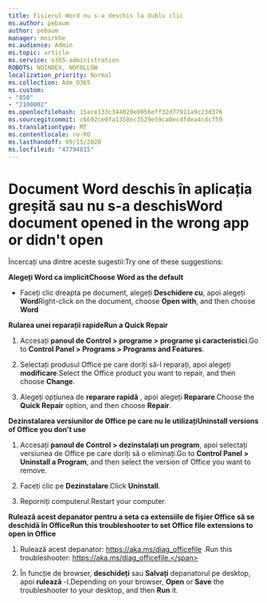 ```yaml
---
title: Fișierul Word nu s-a deschis la dublu clic
ms.author: pebaum
author: pebaum
manager: mnirkhe
ms.audience: Admin
ms.topic: article
ms.service: o365-administration
ROBOTS: NOINDEX, NOFOLLOW
localization_priority: Normal
ms.collection: Adm_O365
ms.custom:
- "850"
- "2100002"
ms.openlocfilehash: 15ace133c344020e0056eff32d77911a9c23d376
ms.sourcegitcommit: c6692ce0fa1358ec3529e59ca0ecdfdea4cdc759
ms.translationtype: MT
ms.contentlocale: ro-RO
ms.lasthandoff: 09/15/2020
ms.locfileid: "47794815"
---
```

# <a name="word-document-opened-in-the-wrong-app-or-didnt-open"></a><span data-ttu-id="cca45-102">Document Word deschis în aplicația greșită sau nu s-a deschis</span><span class="sxs-lookup"><span data-stu-id="cca45-102">Word document opened in the wrong app or didn't open</span></span>

<span data-ttu-id="cca45-103">Încercați una dintre aceste sugestii:</span><span class="sxs-lookup"><span data-stu-id="cca45-103">Try one of these suggestions:</span></span>

<span data-ttu-id="cca45-104">**Alegeți Word ca implicit**</span><span class="sxs-lookup"><span data-stu-id="cca45-104">**Choose Word as the default**</span></span>

- <span data-ttu-id="cca45-105">Faceți clic dreapta pe document, alegeți **Deschidere cu**, apoi alegeți **Word**</span><span class="sxs-lookup"><span data-stu-id="cca45-105">Right-click on the document, choose **Open with**, and then choose **Word**</span></span>

<span data-ttu-id="cca45-106">**Rularea unei reparații rapide**</span><span class="sxs-lookup"><span data-stu-id="cca45-106">**Run a Quick Repair**</span></span>

1. <span data-ttu-id="cca45-107">Accesați **panoul de Control > programe > programe și caracteristici**.</span><span class="sxs-lookup"><span data-stu-id="cca45-107">Go to **Control Panel > Programs > Programs and Features**.</span></span>

2. <span data-ttu-id="cca45-108">Selectați produsul Office pe care doriți să-l reparați, apoi alegeți **modificare**.</span><span class="sxs-lookup"><span data-stu-id="cca45-108">Select the Office product you want to repair, and then choose **Change**.</span></span>

3. <span data-ttu-id="cca45-109">Alegeți opțiunea de **reparare rapidă** , apoi alegeți **Reparare**.</span><span class="sxs-lookup"><span data-stu-id="cca45-109">Choose the **Quick Repair** option, and then choose **Repair**.</span></span>

<span data-ttu-id="cca45-110">**Dezinstalarea versiunilor de Office pe care nu le utilizați**</span><span class="sxs-lookup"><span data-stu-id="cca45-110">**Uninstall versions of Office you don't use**</span></span>

1. <span data-ttu-id="cca45-111">Accesați **panoul de Control > dezinstalați un program**, apoi selectați versiunea de Office pe care doriți să o eliminați.</span><span class="sxs-lookup"><span data-stu-id="cca45-111">Go to **Control Panel > Uninstall a Program**, and then select the version of Office you want to remove.</span></span>

2. <span data-ttu-id="cca45-112">Faceți clic pe **Dezinstalare**.</span><span class="sxs-lookup"><span data-stu-id="cca45-112">Click **Uninstall**.</span></span>

3. <span data-ttu-id="cca45-113">Reporniți computerul.</span><span class="sxs-lookup"><span data-stu-id="cca45-113">Restart your computer.</span></span>

<span data-ttu-id="cca45-114">**Rulează acest depanator pentru a seta ca extensiile de fișier Office să se deschidă în Office**</span><span class="sxs-lookup"><span data-stu-id="cca45-114">**Run this troubleshooter to set Office file extensions to open in Office**</span></span>

1. <span data-ttu-id="cca45-115">Rulează acest depanator: https://aka.ms/diag_officefile .</span><span class="sxs-lookup"><span data-stu-id="cca45-115">Run this troubleshooter: https://aka.ms/diag_officefile.</span></span>

2. <span data-ttu-id="cca45-116">În funcție de browser, **deschideți** sau **Salvați** depanatorul pe desktop, apoi **rulează** -l.</span><span class="sxs-lookup"><span data-stu-id="cca45-116">Depending on your browser, **Open** or **Save** the troubleshooter to your desktop, and then **Run** it.</span></span>
